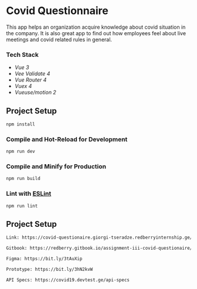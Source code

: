 # Covid Questionnaire

This app helps an organization acquire knowledge about covid situation in the company. It is also great app to find out how employees feel about live meetings and covid related rules in general.

### Tech Stack
* *Vue 3*
* *Vee Validate 4*
* *Vue Router 4*
* *Vuex 4*
* *Vueuse/motion 2*

## Project Setup

```sh
npm install
```

### Compile and Hot-Reload for Development

```sh
npm run dev
```

### Compile and Minify for Production

```sh
npm run build
```

### Lint with [ESLint](https://eslint.org/)

```sh
npm run lint
```

## Project Setup

```sh
Link: https://covid-questionaire.giorgi-tseradze.redberryinternship.ge/
```
```sh
Gitbook: https://redberry.gitbook.io/assignment-iii-covid-questionaire/
```
```sh
Figma: https://bit.ly/3tAuXip
```
```sh
Prototype: https://bit.ly/3hN2kvW
```
```sh
API Specs: https://covid19.devtest.ge/api-specs
```
